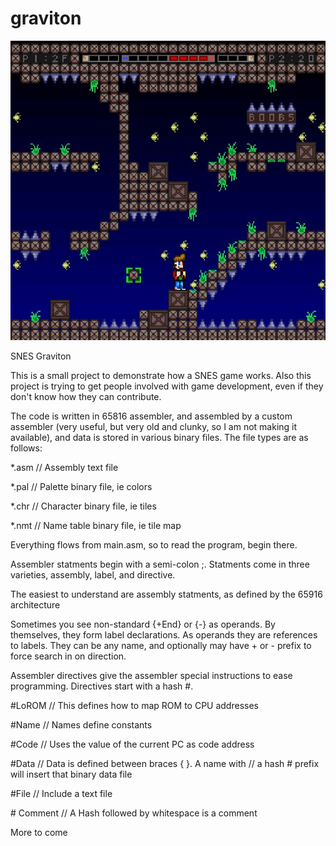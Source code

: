 # graviton
![alt tag](https://raw.githubusercontent.com/gewballs/graviton/master/pictures/graviton_edit.jpg)


SNES Graviton

This is a small project to demonstrate how a SNES game works.
Also this project is trying to get people involved with game
development, even if they don't know how they can contribute.

The code is written in 65816 assembler, and assembled by a
custom assembler (very useful, but very old and clunky, so I
am not making it available), and data is stored in various
binary files.  The file types are as follows:

*.asm // Assembly text file

*.pal // Palette    binary file, ie colors

*.chr // Character  binary file, ie tiles

*.nmt // Name table binary file, ie tile map

Everything flows from main.asm, so to read the program, begin
there.

Assembler statments begin with a semi-colon ;.  Statments come
in three varieties, assembly, label, and directive.

The easiest to understand are assembly statments, as defined
by the 65916 architecture

Sometimes you see non-standard {+End} or {-} as operands.  By
themselves, they form label declarations. As operands they are
references to labels.  They can be any name, and optionally
may have + or - prefix to force search in on direction.

Assembler directives give the assembler special instructions
to ease programming.  Directives start with a hash #.

\#LoROM    // This defines how to map ROM to CPU addresses

\#Name     // Names define constants

\#Code     // Uses the value of the current PC as code address

\#Data     // Data is defined between braces { }.  A name with
          // a hash # prefix will insert that binary data file
          
\#File     // Include a text file

\# Comment // A Hash followed by whitespace is a comment

More to come

